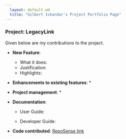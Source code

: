 ```yaml
---
  layout: default.md
  title: "Gilbert Iskandar's Project Portfolio Page"
---
```


### Project: LegacyLink

Given below are my contributions to the project.

* **New Feature**: 
    * What it does:
    * Justification:
    * Highlights:

* **Enhancements to existing features**:
    *

* **Project management**:
    *

* **Documentation**:
    * User Guide:
      
    * Developer Guide:

* **Code contributed**: [RepoSense link]()
